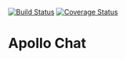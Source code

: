 [![Build Status](https://travis-ci.com/bionikspoon/apollo-chat.svg?branch=master)](https://travis-ci.com/bionikspoon/apollo-chat) [![Coverage Status](https://coveralls.io/repos/github/bionikspoon/apollo-chat/badge.svg?branch=master)](https://coveralls.io/github/bionikspoon/apollo-chat?branch=master)

# Apollo Chat
